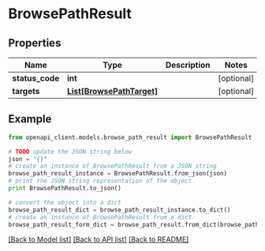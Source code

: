 # BrowsePathResult


## Properties
Name | Type | Description | Notes
------------ | ------------- | ------------- | -------------
**status_code** | **int** |  | [optional] 
**targets** | [**List[BrowsePathTarget]**](BrowsePathTarget.md) |  | [optional] 

## Example

```python
from openapi_client.models.browse_path_result import BrowsePathResult

# TODO update the JSON string below
json = "{}"
# create an instance of BrowsePathResult from a JSON string
browse_path_result_instance = BrowsePathResult.from_json(json)
# print the JSON string representation of the object
print BrowsePathResult.to_json()

# convert the object into a dict
browse_path_result_dict = browse_path_result_instance.to_dict()
# create an instance of BrowsePathResult from a dict
browse_path_result_form_dict = browse_path_result.from_dict(browse_path_result_dict)
```
[[Back to Model list]](../README.md#documentation-for-models) [[Back to API list]](../README.md#documentation-for-api-endpoints) [[Back to README]](../README.md)


